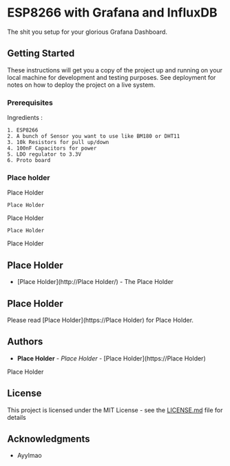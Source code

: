 # ESP8266 with Grafana and InfluxDB

The shit you setup for your glorious Grafana Dashboard.

## Getting Started

These instructions will get you a copy of the project up and running on your local machine for development and testing purposes. See deployment for notes on how to deploy the project on a live system.

### Prerequisites

Ingredients :

```
1. ESP8266
2. A bunch of Sensor you want to use like BM180 or DHT11
3. 10k Resistors for pull up/down
4. 100nF Capacitors for power
5. LDO regulator to 3.3V
6. Proto board
```

### Place holder

Place Holder
```
Place Holder
```

Place Holder

```
Place Holder
```

Place Holder


## Place Holder

* [Place Holder](http://Place Holder/) - The Place Holder


## Place Holder

Please read [Place Holder](https://Place Holder) for Place Holder.


## Authors

* **Place Holder** - *Place Holder* - [Place Holder](https://Place Holder)

Place Holder

## License


This project is licensed under the MIT License - see the [LICENSE.md](LICENSE.md) file for details

## Acknowledgments

* Ayylmao
